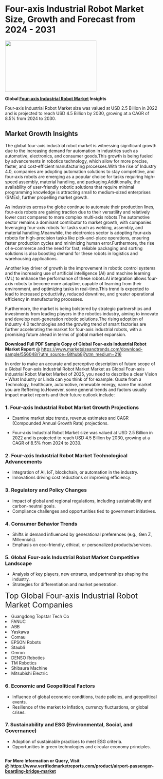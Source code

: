 <H1>Four-axis Industrial Robot Market Size, Growth and Forecast from 2024 - 2031</H1><img class="aligncenter size-medium wp-image-584254" src="https://thirdeyenews.in/wp-content/uploads/2024/09/Global-Market-Research-300x168.jpeg" alt="" width="300" height="168" /><p><strong>Global&nbsp;<a href="https://www.marketsizeandtrends.com/download-sample/556048/?utm_source=Github8j?utm_medium=216">Four-axis Industrial Robot Market</a> Insights</strong></p><p>Four-axis Industrial Robot Market size was valued at USD 2.5 Billion in 2022 and is projected to reach USD 4.5 Billion by 2030, growing at a CAGR of 8.5% from 2024 to 2030.</p><p><h2>Market Growth Insights</h2> <p>The global four-axis industrial robot market is witnessing significant growth due to the increasing demand for automation in industries such as automotive, electronics, and consumer goods.This growth is being fueled by advancements in robotics technology, which allow for more precise, faster, and cost-efficient manufacturing processes.With the rise of Industry 4.0, companies are adopting automation solutions to stay competitive, and four-axis robots are emerging as a popular choice for tasks requiring high-speed assembly, material handling, and packaging.Additionally, the availability of user-friendly robotic solutions that require minimal programming knowledge is attracting small to medium-sized enterprises (SMEs), further propelling market growth.</p> <p>As industries across the globe continue to automate their production lines, four-axis robots are gaining traction due to their versatility and relatively lower cost compared to more complex multi-axis robots.The automotive sector remains a dominant contributor to market growth, with companies leveraging four-axis robots for tasks such as welding, assembly, and material handling.Meanwhile, the electronics sector is adopting four-axis robots for high-precision tasks like pick-and-place operations, ensuring faster production cycles and minimizing human error.Furthermore, the rise of e-commerce and the need for fast, reliable packaging and sorting solutions is also boosting demand for these robots in logistics and warehousing applications.</p> <p>Another key driver of growth is the improvement in robotic control systems and the increasing use of artificial intelligence (AI) and machine learning (ML) to enhance the performance of these robots.AI integration allows four-axis robots to become more adaptive, capable of learning from their environment, and optimizing tasks in real-time.This trend is expected to lead to increased productivity, reduced downtime, and greater operational efficiency in manufacturing processes.</p> <p>Furthermore, the market is being bolstered by strategic partnerships and investments from leading players in the robotics industry, aiming to innovate and develop next-generation robotic solutions.The rising adoption of Industry 4.0 technologies and the growing trend of smart factories are further accelerating the market for four-axis industrial robots, with a promising future ahead in terms of global market expansion.</p> <p><span class=""><strong>Download Full PDF Sample Copy of Global Four-axis Industrial Robot Market Report</strong> @ <a href="https://www.marketsizeandtrends.com/download-sample/556048/?utm_source=Github8j?utm_medium=216" target="_blank">https://www.marketsizeandtrends.com/download-sample/556048/?utm_source=Github8j?utm_medium=216</a></span></p><p>In order to make an accurate and perceptive description of future scope of a Global&nbsp;Four-axis Industrial Robot Market Market as Global&nbsp;Four-axis Industrial Robot Market Market of 2025, you need to describe a clear Vision &ndash; What Industry or Linda can you think of for example: Quote from a Technology, healthcare, automotive, renewable energy, name the market you are Reffering to.However, some general trends and factors usually impact market reports and their future outlook include:</p><h3>1.&nbsp;<strong>Four-axis Industrial Robot Market Growth Projections</strong></h3><ul><li>Examine market size trends, revenue estimates and CAGR (Compounded Annual Growth Rate) projections.</li><li><p>Four-axis Industrial Robot Market size was valued at USD 2.5 Billion in 2022 and is projected to reach USD 4.5 Billion by 2030, growing at a CAGR of 8.5% from 2024 to 2030.</p></li></ul><h3>2.&nbsp;<strong>Four-axis Industrial Robot Market Technological Advancements</strong></h3><ul><li>Integration of AI, IoT, blockchain, or automation in the industry.</li><li>Innovations driving cost reductions or improving efficiency.</li></ul><h3>3.&nbsp;<strong>Regulatory and Policy Changes</strong></h3><ul><li>Impact of global and regional regulations, including sustainability and carbon-neutral goals.</li><li>Compliance challenges and opportunities tied to government initiatives.</li></ul><h3>4.&nbsp;<strong>Consumer Behavior Trends</strong></h3><ul><li>Shifts in demand influenced by generational preferences (e.g., Gen Z, Millennials).</li><li>Emphasis on eco-friendly, ethical, or personalized products/services.</li></ul><h3>5.&nbsp;<strong>Global Four-axis Industrial Robot Market Competitive Landscape</strong></h3><ul><li>Analysis of key players, new entrants, and partnerships shaping the industry.</li><li>Strategies for differentiation and market penetration.</li></ul><p data-pm-slice="1 1 []"><span style="color: inherit; font-family: inherit; font-size: 25px;">Top Global Four-axis Industrial Robot Market Companies</span></p><div class="" data-test-id=""><p><li>Guangdong Topstar Tech Co</li><li> FANUC</li><li> ABB</li><li> Yaskawa</li><li> Comau</li><li> EPSON Robots</li><li> Staubli</li><li> Omron</li><li> DENSO Robotics</li><li> TM Robotics</li><li> Shibaura Machine</li><li> Mitsubishi Electric</li></p></div><h3>6.&nbsp;<strong>Economic and Geopolitical Factors</strong></h3><ul><li>Influence of global economic conditions, trade policies, and geopolitical events.</li><li>Resilience of the market to inflation, currency fluctuations, or global crises.</li></ul><h3>7.&nbsp;<strong>Sustainability and ESG (Environmental, Social, and Governance)</strong></h3><ul><li>Adoption of sustainable practices to meet ESG criteria.</li><li>Opportunities in green technologies and circular economy principles.</li></ul><h2><strong style="font-size: 14px;">For More Information or Query, Visit @&nbsp;</strong><a style="background-color: #ffffff; font-size: 14px;" href="https://www.marketsizeandtrends.com/report/four-axis-industrial-robot-market/" target="_blank">https://www.verifiedmarketreports.com/product/airport-passenger-boarding-bridge-market</a></h2>